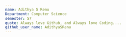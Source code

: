 ```yaml
---
name: Adithya S Renu
Department: Computer Science
semester: S7
quote: Always love Github, and Always love Coding....
github_user_name: AdithyaSRenu
---
```

